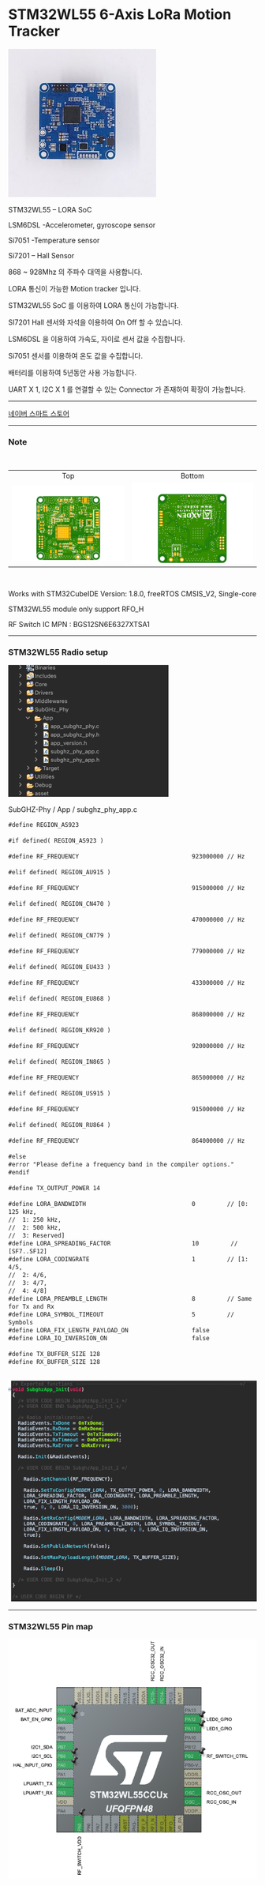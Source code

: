 
# STM32WL55 6-Axis LoRa Motion Tracker

<img src="./asset/axden_stm32wl55_lora_motion_tracker.jpeg">
<br>

STM32WL55 – LORA SoC
<br>

LSM6DSL -Accelerometer, gyroscope sensor
<br>

Si7051 -Temperature sensor
<br>

Si7201 – Hall Sensor
<br>

868 ~ 928Mhz 의 주파수 대역을 사용합니다.
<br>

LORA 통신이 가능한 Motion tracker 입니다.
<br>

STM32WL55 SoC 를 이용하여 LORA 통신이 가능합니다.
<br>

SI7201 Hall 센서와 자석을 이용하여 On Off 할 수 있습니다.
<br>

LSM6DSL 을 이용하여 가속도, 자이로 센서 값을 수집합니다.
<br>

Si7051 센서를 이용하여 온도 값을 수집합니다.
<br>

배터리를 이용하여 5년동안 사용 가능합니다.
<br>

UART X 1, I2C X 1 를 연결할 수 있는 Connector 가 존재하여 확장이 가능합니다.
<br>

-----------------------

[네이버 스마트 스토어](https://smartstore.naver.com/axden)
<br>

-----------------------

### Note
<br>



<table>
  <tr align="center">
    <td>Top</td>
    <td>Bottom</td>
  </tr>
  <tr align="center">
    <td><img src="./asset/axden_stm32wl55_lora_top.jpeg"></td>
    <td><img src="./asset/axden_stm32wl55_lora_bottom.jpeg"></td>
  </tr>
</table>
<br>

Works with STM32CubeIDE Version: 1.8.0, freeRTOS CMSIS_V2, Single-core
<br>

STM32WL55 module only support RFO_H
<br>

RF Switch IC MPN : BGS12SN6E6327XTSA1
<br>


-----------------------

### STM32WL55 Radio setup

<img src="./asset/Radio_setup_path.png">
<br>

SubGHZ-Phy / App / subghz_phy_app.c

```
#define REGION_AS923

#if defined( REGION_AS923 )

#define RF_FREQUENCY                                923000000 // Hz

#elif defined( REGION_AU915 )

#define RF_FREQUENCY                                915000000 // Hz

#elif defined( REGION_CN470 )

#define RF_FREQUENCY                                470000000 // Hz

#elif defined( REGION_CN779 )

#define RF_FREQUENCY                                779000000 // Hz

#elif defined( REGION_EU433 )

#define RF_FREQUENCY                                433000000 // Hz

#elif defined( REGION_EU868 )

#define RF_FREQUENCY                                868000000 // Hz

#elif defined( REGION_KR920 )

#define RF_FREQUENCY                                920000000 // Hz

#elif defined( REGION_IN865 )

#define RF_FREQUENCY                                865000000 // Hz

#elif defined( REGION_US915 )

#define RF_FREQUENCY                                915000000 // Hz

#elif defined( REGION_RU864 )

#define RF_FREQUENCY                                864000000 // Hz

#else
#error "Please define a frequency band in the compiler options."
#endif

#define TX_OUTPUT_POWER 14

#define LORA_BANDWIDTH                              0         // [0: 125 kHz,
//  1: 250 kHz,
//  2: 500 kHz,
//  3: Reserved]
#define LORA_SPREADING_FACTOR                       10         // [SF7..SF12]
#define LORA_CODINGRATE                             1         // [1: 4/5,
//  2: 4/6,
//  3: 4/7,
//  4: 4/8]
#define LORA_PREAMBLE_LENGTH                        8         // Same for Tx and Rx
#define LORA_SYMBOL_TIMEOUT                         5         // Symbols
#define LORA_FIX_LENGTH_PAYLOAD_ON                  false
#define LORA_IQ_INVERSION_ON                        false

#define TX_BUFFER_SIZE 128
#define RX_BUFFER_SIZE 128

```
<br>

<img src="./asset/Radio_setup.png">
<br>

-------------------------

### STM32WL55 Pin map

<img src="./asset/motion_tracker_stm32wl55_pinmap.png">
